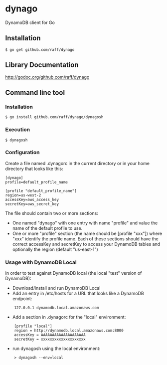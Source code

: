 dynago
======

DynamoDB client for Go

## Installation
    $ go get github.com/raff/dynago

## Library Documentation
http://godoc.org/github.com/raff/dynago

## Command line tool

### Installation
    $ go install github.com/raff/dynago/dynagosh
    
### Execution
    $ dynagosh

### Configuration
  Create a file named .dynagorc in the current directory or in your home directory that looks like this:

    [dynago]
    profile=default_profile_name

    [profile "default_profile_name"]
    region=us-west-2
    accessKey=aws_access_key
    secretKey=aws_secret_key
    
The file should contain two or more sections:

* One named "dynago" with one entry with name "profile" and value the name of the default profile to use.
* One or more "profile" section (the name should be [profile "xxx"]) where "xxx" identify the profile name.
Each of these sections should have the correct accessKey and secretKey to access your DynamoDB tables and optionally the region (default "us-east-1")

### Usage with DynamoDB Local

In order to test against DynamoDB local (the local "test" version of DynamoDB):
* Download/install and run DynamoDB Local
* Add an entry in /etc/hosts for a URL that looks like a DynamoDB endpoint:
```
    127.0.0.1 dynamodb.local.amazonaws.com
```
* Add a section in .dynagorc for the "local" environment:
```
    [profile "local"]
    region = http://dynamodb.local.amazonaws.com:8000
    accessKey = AAAAAAAAAAAAAAAAAAAA
    secretKey = xxxxxxxxxxxxxxxxxxxx
```
* run dynagosh using the local environment:
```
    > dynagosh --env=local
```

